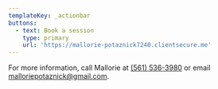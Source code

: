 ```yaml
---
templateKey: _actionbar
buttons:
  - text: Book a session
    type: primary
    url: 'https://mallorie-potaznick7240.clientsecure.me'
---
```

For more information, call Mallorie at [(561) 536-3980‬](tel:1-561-536-3980) or email [malloriepotaznick@gmail.com](mailto:malloriepotaznick@gmail.com).
